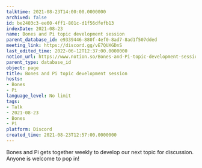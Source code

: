 ```yaml
---
talktime: 2021-08-23T14:00:00.0000000
archived: false
id: be2403c3-ee60-4ff1-801c-d1f56dfefb13
indexDate: 2021-08-23
name: Bones and Pi topic development session
parent_database_id: e9339446-880f-4ef0-8ad7-8ad1f507dded
meeting_link: https://discord.gg/vE7QUXGDnS
last_edited_time: 2022-06-12T12:37:00.0000000
notion_url: https://www.notion.so/Bones-and-Pi-topic-development-session-be2403c3ee604ff1801cd1f56dfefb13
parent_type: database_id
object: page
title: Bones and Pi topic development session
hosts:
- Bones
- Pi
language_level: No limit
tags:
- Talk
- 2021-08-23
- Bones
- Pi
platform: Discord
created_time: 2021-08-23T12:57:00.0000000
---
```


Bones and Pi gets together weekly to develop our next topic for discussion.
Anyone is welcome to pop in!










